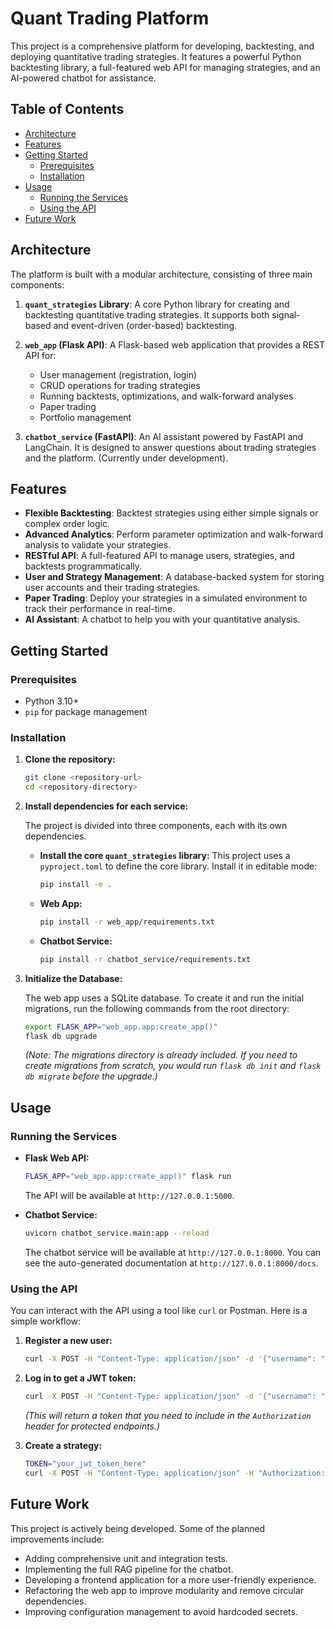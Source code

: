 # Quant Trading Platform

This project is a comprehensive platform for developing, backtesting, and deploying quantitative trading strategies. It features a powerful Python backtesting library, a full-featured web API for managing strategies, and an AI-powered chatbot for assistance.

## Table of Contents

- [Architecture](#architecture)
- [Features](#features)
- [Getting Started](#getting-started)
  - [Prerequisites](#prerequisites)
  - [Installation](#installation)
- [Usage](#usage)
  - [Running the Services](#running-the-services)
  - [Using the API](#using-the-api)
- [Future Work](#future-work)

## Architecture

The platform is built with a modular architecture, consisting of three main components:

1.  **`quant_strategies` Library**: A core Python library for creating and backtesting quantitative trading strategies. It supports both signal-based and event-driven (order-based) backtesting.

2.  **`web_app` (Flask API)**: A Flask-based web application that provides a REST API for:
    *   User management (registration, login)
    *   CRUD operations for trading strategies
    *   Running backtests, optimizations, and walk-forward analyses
    *   Paper trading
    *   Portfolio management

3.  **`chatbot_service` (FastAPI)**: An AI assistant powered by FastAPI and LangChain. It is designed to answer questions about trading strategies and the platform. (Currently under development).

## Features

*   **Flexible Backtesting**: Backtest strategies using either simple signals or complex order logic.
*   **Advanced Analytics**: Perform parameter optimization and walk-forward analysis to validate your strategies.
*   **RESTful API**: A full-featured API to manage users, strategies, and backtests programmatically.
*   **User and Strategy Management**: A database-backed system for storing user accounts and their trading strategies.
*   **Paper Trading**: Deploy your strategies in a simulated environment to track their performance in real-time.
*   **AI Assistant**: A chatbot to help you with your quantitative analysis.

## Getting Started

### Prerequisites

*   Python 3.10+
*   `pip` for package management

### Installation

1.  **Clone the repository:**
    ```bash
    git clone <repository-url>
    cd <repository-directory>
    ```

2.  **Install dependencies for each service:**

    The project is divided into three components, each with its own dependencies.

    *   **Install the core `quant_strategies` library:**
        This project uses a `pyproject.toml` to define the core library. Install it in editable mode:
        ```bash
        pip install -e .
        ```

    *   **Web App:**
        ```bash
        pip install -r web_app/requirements.txt
        ```

    *   **Chatbot Service:**
        ```bash
        pip install -r chatbot_service/requirements.txt
        ```

3.  **Initialize the Database:**

    The web app uses a SQLite database. To create it and run the initial migrations, run the following commands from the root directory:

    ```bash
    export FLASK_APP="web_app.app:create_app()"
    flask db upgrade
    ```
    *(Note: The migrations directory is already included. If you need to create migrations from scratch, you would run `flask db init` and `flask db migrate` before the upgrade.)*

## Usage

### Running the Services

*   **Flask Web API:**
    ```bash
    FLASK_APP="web_app.app:create_app()" flask run
    ```
    The API will be available at `http://127.0.0.1:5000`.

*   **Chatbot Service:**
    ```bash
    uvicorn chatbot_service.main:app --reload
    ```
    The chatbot service will be available at `http://127.0.0.1:8000`. You can see the auto-generated documentation at `http://127.0.0.1:8000/docs`.

### Using the API

You can interact with the API using a tool like `curl` or Postman. Here is a simple workflow:

1.  **Register a new user:**
    ```bash
    curl -X POST -H "Content-Type: application/json" -d '{"username": "testuser", "email": "test@example.com", "password": "password123"}' http://127.0.0.1:5000/api/register
    ```

2.  **Log in to get a JWT token:**
    ```bash
    curl -X POST -H "Content-Type: application/json" -d '{"username": "testuser", "password": "password123"}' http://127.0.0.1:5000/api/login
    ```
    *(This will return a token that you need to include in the `Authorization` header for protected endpoints.)*

3.  **Create a strategy:**
    ```bash
    TOKEN="your_jwt_token_here"
    curl -X POST -H "Content-Type: application/json" -H "Authorization: Bearer $TOKEN" -d '{"name": "My First Strategy", "config": {"tickers": ["AAPL", "GOOG"], "start_date": "2020-01-01"}}' http://127.0.0.1:5000/api/strategies
    ```

## Future Work

This project is actively being developed. Some of the planned improvements include:

*   Adding comprehensive unit and integration tests.
*   Implementing the full RAG pipeline for the chatbot.
*   Developing a frontend application for a more user-friendly experience.
*   Refactoring the web app to improve modularity and remove circular dependencies.
*   Improving configuration management to avoid hardcoded secrets.
